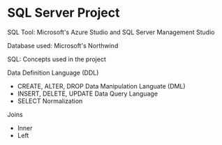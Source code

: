 # SQL Server Project 

SQL Tool: Microsoft's Azure Studio and SQL Server Management Studio

Database used: Microsoft's Northwind 

SQL: Concepts used in the project 

Data Definition Language (DDL)
  - CREATE, ALTER, DROP
Data Manipulation Languate (DML)
  - INSERT, DELETE, UPDATE
Data Query Language
  - SELECT
Normalization

Joins
  - Inner
  - Left




